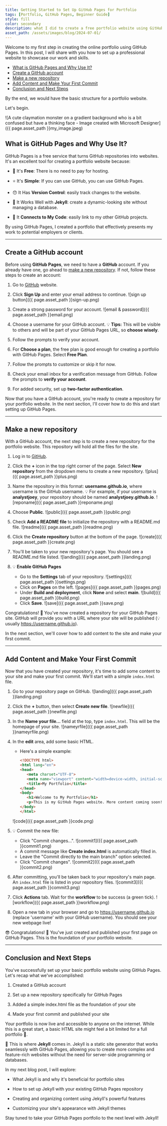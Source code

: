 ```yaml
---
title: Getting Started to Set Up GitHub Pages for Portfolio
tags: [Portfolio, GitHub Pages, Beginner Guide]
style: fill
color: secondary
description: what I did to create a free portfolio website using GitHub Pages
asset_path: /assets/images/blog/2024-07-01/
---
```

Welcome to my first step in creating the online portfolio using GitHub Pages. In this post, I will share with you how to set up a professional website to showcase our work and skills.

- [What is GitHub Pages and Why Use It?](#what-is-github-pages-and-why-use-it)
- [Create a GitHub account](#create-a-github-account)
- [Make a new repository](#make-a-new-repository)
- [Add Content and Make Your First Commit](#add-content-and-make-your-first-commit)
- [Conclusion and Next Steps](#conclusion-and-next-steps)

By the end, we would have the basic structure for a portfolio website.

Let's begin.

![A cute claymation monster on a gradient background who is a bit confused but have a thinking face - Image created with Microsoft Designer]({{ page.asset_path }}my_image.jpeg)

## What is GitHub Pages and Why Use It?

GitHub Pages is a free service that turns GitHub repositories into websites. It's an excellent tool for creating a portfolio website because:

- :dancers: It's **Free**: There is no need to pay for hosting.
  
- :star: It's **Simple**: If you can use GitHub, you can use GitHub Pages.
  
- :hushed: It Has **Version Control**: easily track changes to the website.
  
- :eyes: It Works Well with **Jekyll**: create a dynamic-looking site without managing a database.
  
- :flags: It **Connects to My Code**: easily link to my other GitHub projects.

By using GitHub Pages, I created a portfolio that effectively presents my work to potential employers or clients.

---

## Create a GitHub account

Before using **GitHub Pages**, we need to have a **GitHub** account. If you already have one, go ahead to [make a new repository](#make-a-new-repository). If not, follow these steps to create an account:

1. Go to [GitHub](https://github.com) website.

2. Click **Sign Up** and enter your email address to continue.
   ![sign up button]({{ page.asset_path }}sign-up.png)

3. Create a strong password for your account.
   ![email & password]({{ page.asset_path }}email.png)

4. Choose a username for your GitHub account. :bulb: **Tips:** This will be visible to others and will be part of your GitHub Pages URL, so **choose wisely**.

5. Follow the prompts to verify your account.

6. For **Choose a plan**, the free plan is good enough for creating a portfolio with GitHub Pages. Select **Free Plan**.

7. Follow the prompts to customize or skip it for now.

8. Check your email inbox for a verification message from GitHub. Follow the prompts to **verify your account**.

9. For added security, set up **two-factor authentication**.

Now that you have a GitHub account, you're ready to create a repository for your portfolio website. In the next section, I'll cover how to do this and start setting up GitHub Pages.

---

## Make a new repository

With a GitHub account, the next step is to create a new repository for the portfolio website. This repository will hold all the files for the site.

1. Log in to [GitHub](https://github.com).

2. Click the **+** icon in the top right corner of the page. Select **New repository** from the dropdown menu to create a new repository.
   ![plus]({{ page.asset_path }}plus.png)

3. Name the repository in this format: **username.github.io**, where username is the GitHub username. :bulb: For example, if your username is **analystjoey**, your repository should be named **analystjoey.github.io**.
   ![reponame]({{ page.asset_path }}reponame.png)

4. Choose **Public**.
   ![public]({{ page.asset_path }}public.png)

5. Check **Add a README file** to initialize the repository with a README.md file.
   ![readme]({{ page.asset_path }}readme.png)

6. Click the **Create repository** button at the bottom of the page.
   ![create]({{ page.asset_path }}create.png)

7. You'll be taken to your new repository's page. You should see a README.md file listed.
   ![landing]({{ page.asset_path }}landing.png)

8. :bulb: **Enable GitHub Pages**
    - Go to the **Settings** tab of your repository.
    ![settings]({{ page.asset_path }}settings.png)
    - Click on **Pages** on the left.
    ![pages]({{ page.asset_path }}pages.png)
    - Under **Build and deployment**, click **None** and select **main**.
    ![build]({{ page.asset_path }}build.png)
    - Click **Save**.
    ![save]({{ page.asset_path }}save.png)

Congratulations! :tada: You've now created a repository for your GitHub Pages site. GitHub will provide you with a URL where your site will be published (:bulb: usually https://username.github.io).

In the next section, we'll cover how to add content to the site and make your first commit.

---

## Add Content and Make Your First Commit

Now that you have created your repository, it's time to add some content to your site and make your first commit. We'll start with a simple `index.html` file.

1. Go to your repository page on GitHub.
   ![landing]({{ page.asset_path }}landing.png)

2. Click the **+** button, then select **Create new file**.
   ![newfile]({{ page.asset_path }}newfile.png)

3. In the **Name your file...** field at the top, type `index.html`. This will be the homepage of your site.
   ![nameyrfile]({{ page.asset_path }}nameyrfile.png)

4. In the **edit** area, add some basic HTML.
   - Here's a simple example:
  
      ```html
      <!DOCTYPE html>
      <html lang="en">
      <head>
         <meta charset="UTF-8">
         <meta name="viewport" content="width=device-width, initial-scale=1.0">
         <title>My Portfolio</title>
      </head>
      <body>
         <h1>Welcome to My Portfolio</h1>
         <p>This is my GitHub Pages website. More content coming soon!</p>
      </body>
      </html>
      ```

   ![code]({{ page.asset_path }}code.png)

5. :bulb: Commit the new file:
    - Click "Commit changes...".
        ![commit1]({{ page.asset_path }}commit1.png)
    - A commit message like **Create index.html** is automatically filled in.
    - Leave the "Commit directly to the main branch" option selected.
    - Click "Commit changes".
        ![commit2]({{ page.asset_path }}commit2.png)

6. After committing, you'll be taken back to your repository's main page. An `index.html` file is listed in your repository files.
   ![commit3]({{ page.asset_path }}commit3.png)

7. Click **Actions** tab. Wait for the **workflow** to be success (a green tick).
   ![workflow]({{ page.asset_path }}workflow.png)

8. Open a new tab in your browser and go to https://username.github.io (replace 'username' with your GitHub username). You should see your new webpage live!

:sunglasses: Congratulations! :tada: You've just created and published your first page on GitHub Pages. This is the foundation of your portfolio website.

---

## Conclusion and Next Steps

You've successfully set up your basic portfolio website using GitHub Pages. Let's recap what we've accomplished:

1. Created a GitHub account

2. Set up a new repository specifically for GitHub Pages

3. Added a simple index.html file as the foundation of your site

4. Made your first commit and published your site

Your portfolio is now live and accessible to anyone on the internet. While this is a great start, a basic HTML site might feel a bit limited for a full portfolio :bear:.

:raising_hand: This is where **Jekyll** comes in. Jekyll is a static site generator that works seamlessly with GitHub Pages, allowing you to create more complex and feature-rich websites without the need for server-side programming or databases.

In my next blog post, I will explore:

- What Jekyll is and why it's beneficial for portfolio sites

- How to set up Jekyll with your existing GitHub Pages repository

- Creating and organizing content using Jekyll's powerful features

- Customizing your site's appearance with Jekyll themes

Stay tuned to take your GitHub Pages portfolio to the next level with Jekyll!

